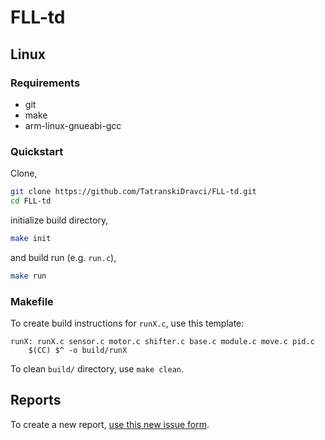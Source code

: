 # FLL-td
## Linux
### Requirements
 - git
 - make
 - arm-linux-gnueabi-gcc
### Quickstart
Clone,
```sh
git clone https://github.com/TatranskiDravci/FLL-td.git
cd FLL-td
```
initialize build directory,
```sh
make init
```
and build run (e.g. `run.c`),
```sh
make run
```
### Makefile
To create build instructions for `runX.c`, use this template:
```make
runX: runX.c sensor.c motor.c shifter.c base.c module.c move.c pid.c
	$(CC) $^ -o build/runX
```
To clean `build/` directory, use `make clean`.

## Reports
To create a new report, [use this new issue form](https://github.com/TatranskiDravci/FLL-td/issues/new?assignees=LukasDrsman&labels=report&template=report-template.md&title=Report+%5Breport+number%5D%3A+%5Bshort+description%2Fnote%5D).
